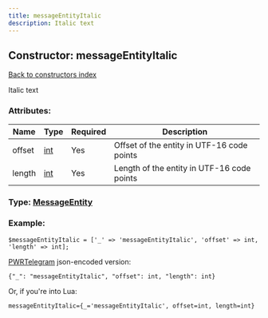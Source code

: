 ```yaml
---
title: messageEntityItalic
description: Italic text
---
```

## Constructor: messageEntityItalic  
[Back to constructors index](index.md)



Italic text

### Attributes:

| Name     |    Type       | Required | Description |
|----------|---------------|----------|-------------|
|offset|[int](../types/int.md) | Yes|Offset of the entity in UTF-16 code points|
|length|[int](../types/int.md) | Yes|Length of the entity in UTF-16 code points|



### Type: [MessageEntity](../types/MessageEntity.md)


### Example:

```
$messageEntityItalic = ['_' => 'messageEntityItalic', 'offset' => int, 'length' => int];
```  

[PWRTelegram](https://pwrtelegram.xyz) json-encoded version:

```
{"_": "messageEntityItalic", "offset": int, "length": int}
```


Or, if you're into Lua:  


```
messageEntityItalic={_='messageEntityItalic', offset=int, length=int}

```


